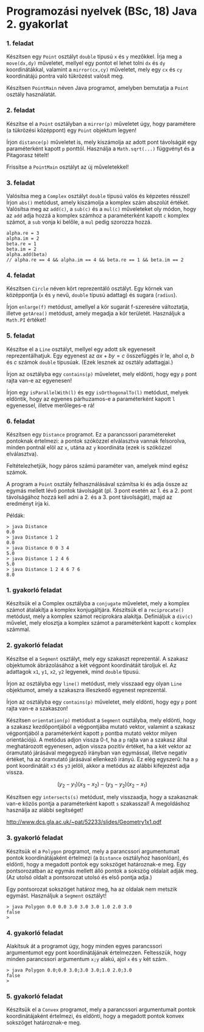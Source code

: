 # Programozási nyelvek (BSc, 18) Java 2. gyakorlat


### 1. feladat

Készítsen egy `Point` osztályt `double` típusú `x` és `y` mezőkkel.
Írja meg a `move(dx,dy)` műveletet, mellyel egy pontot el lehet tolni `dx`
és `dy` koordinátákkal, valamint a `mirror(cx,cy)` műveletet, mely egy
`cx` és `cy` koordinátájú pontra való tükrözést valósít meg.

Készítsen `PointMain` néven Java programot, amelyben bemutatja a
`Point` osztály használatát.

### 2. feladat

Készítse el a `Point` osztályban a `mirror(p)` műveletet úgy, hogy paramétere
(a tükrözési középpont) egy `Point` objektum legyen!

Írjon `distance(p)` műveletet is, mely kiszámolja az adott pont távolságát
egy paraméterként kapott `p` ponttól. Használja a `Math.sqrt(...)`
függvényt és a Pitagorasz tételt!

Frissítse a `PointMain` osztályt az új műveletekkel!

### 3. feladat

Valósítsa meg a `Complex` osztályt `double` típusú valós és képzetes
résszel! Írjon `abs()` metódust, amely kiszámolja a komplex szám abszolút
értékét. Valósítsa meg az `add(c)`, a `sub(c)` és a `mul(c)` műveleteket
oly módon, hogy az `add` adja hozzá a komplex számhoz a paraméterként
kapott `c` komplex számot, a `sub` vonja ki belőle, a `mul` pedig
szorozza hozzá.

~~~{.java}
alpha.re = 3
alpha.im = 2
beta.re = 1
beta.im = 2
alpha.add(beta)
// alpha.re == 4 && alpha.im == 4 && beta.re == 1 && beta.im == 2
~~~

### 4. feladat

Készítsen `Circle` néven kört reprezentáló osztályt. Egy körnek van
középpontja (`x` és `y` nevű, `double` típusú adattag) és sugara (`radius`).

Írjon `enlarge(f)` metódust, amellyel a kör sugarát f-szeresére
változtatja, illetve `getArea()`  metódust, amely megadja a kör
területét. Használjuk a `Math.PI` értéket!

### 5. feladat

Készítse el a `Line` osztályt, mellyel egy adott sík egyeneseit
reprezentálhatjuk. Egy egyenest az $ax + by = c$ összefüggés ír
le, ahol $a$, $b$ és $c$ számok `double` típusúak. (Ezek lesznek
az osztály adattagjai.)

Írjon az osztályba egy `contains(p)` műveletet, mely eldönti,
hogy egy `p` pont rajta van-e az egyenesen!

Írjon egy `isParallelWith(l)` és egy `isOrthogonalTo(l)` metódust,
melyek eldöntik, hogy az egyenes párhuzamos-e a paraméterként kapott
`l` egyenessel, illetve merőleges-e rá!

### 6. feladat

Készítsen egy `Distance` programot. Ez a parancssori paramétereket
pontoknak értelmezi: a pontok szóközzel elválasztva vannak felsorolva,
minden pontnál elöl az `x`, utána az `y` koordináta (ezek is szóközzel
elválasztva).

Feltételezhetjük, hogy páros számú paraméter van, amelyek mind egész számok.

A program a `Point` osztály felhasználásával számítsa ki és adja össze az
egymás mellett lévő pontok távolságát (pl. 3 pont esetén az 1. és a 2.
pont távolságához hozzá kell adni a 2. és a 3. pont távolságát), majd
az eredményt írja ki.

Példák:

~~~
> java Distance
0.0
> java Distance 1 2
0.0
> java Distance 0 0 3 4
5.0
> java Distance 1 2 4 6
5.0
> java Distance 1 2 4 6 7 6
8.0
~~~

### 1. gyakorló feladat

Készítsük el a Complex osztályba a `conjugate` műveletet, mely a
komplex számot átalakítja a komplex konjugáltjára. Készítsük el a
`reciprocate()` metódust, mely a komplex számot reciprokára alakítja.
Definiáljuk a `div(c)` művelet, mely elosztja a komplex számot a
paraméterként kapott `c` komplex számmal.

### 2. gyakorló feladat

Készítse el a `Segment` osztályt, mely egy szakaszt reprezentál.
A szakasz objektumok ábrázolásához a két végpont koordinátáit tároljuk
el. Az adattagok `x1`, `y1`, `x2`, `y2` legyenek, mind `double`
típusú.

Írjon az osztályba egy `line()` metódust, mely visszaad egy olyan
`Line` objektumot, amely a szakaszra illeszkedő egyenest reprezentál.

Írjon az osztályba egy `contains(p)` műveletet, mely eldönti,
hogy egy `p` pont rajta van-e a szakaszon!

Készítsen `orientation(p)` metódust a `Segment` osztályba, mely
eldönti, hogy a szakasz kezdőpontjából a végpontjába mutató vektor,
valamint a szakasz végpontjából a paraméterként kapott `p` pontba
mutató vektor milyen orientációjú. A metódus adjon vissza 0-t, ha
a `p` rajta van a szakasz által meghatározott egyenesen, adjon vissza
pozitív értéket, ha a két vektor az óramutató járásával megegyező irányban
van egymással, illetve negatív értéket, ha az óramutató járásával
ellenkező irányú. Ez elég egyszerű: ha a `p` pont koordinátáit `x3` és
`y3` jelöli, akkor a metódus az alábbi kifejezést adja vissza.

$$(y_2 - y_1)(x_3 - x_2) - (y_3 - y_2)(x_2 - x_1)$$

Készítsen egy `intersects(s)` metódust, mely visszaadja, hogy a
szakasznak van-e közös pontja a paraméterként kapott `s` szakasszal!
A megoldáshoz használja az alábbi segítséget!

<http://www.dcs.gla.ac.uk/~pat/52233/slides/Geometry1x1.pdf>



### 3. gyakorló feladat

Készítsük el a `Polygon` programot, mely a parancssori argumentumait
pontok koordinátájaként értelmezi (a `Distance` osztályhoz hasonlóan),
és eldönti, hogy a megadott pontok egy sokszöget határoznak-e meg.
Egy pontsorozatban az egymás mellett álló pontok a sokszög oldalait
adják meg. (Az utolsó oldalt a pontsorozat utolsó és első pontja
adja.)

Egy pontsorozat sokszöget határoz meg, ha az oldalak nem metszik
egymást. Használjuk a `Segment` osztályt!

~~~
> java Polygon 0.0 0.0 3.0 3.0 3.0 1.0 2.0 3.0
false
>
~~~

### 4. gyakorló feladat

Alakítsuk át a programot úgy, hogy minden egyes parancssori argumentumot
egy pont koordinátájának értelmezzen. Feltesszük, hogy minden parancssori
argumentum `x;y` alakú, ajol `x` és `y` két szám.

~~~
> java Polygon 0.0;0.0 3.0;3.0 3.0;1.0 2.0;3.0
false
>
~~~

### 5. gyakorló feladat

Készítsük el a `Convex` programot, mely a parancssori argumentumait
pontok koordinátájaként értelmezi, és eldönti, hogy a megadott pontok
konvex sokszöget határoznak-e meg.


